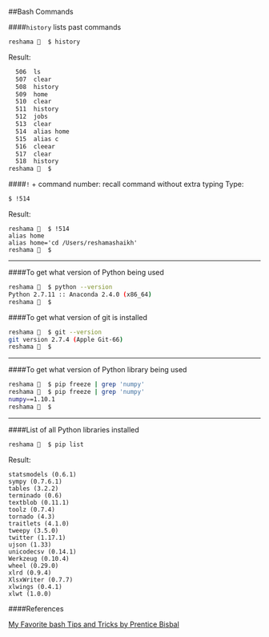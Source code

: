 ##Bash Commands

####`history` lists past commands
```bash
reshama 🐘  $ history
```
Result:  
```bash
  506  ls
  507  clear
  508  history
  509  home
  510  clear
  511  history
  512  jobs
  513  clear
  514  alias home
  515  alias c
  516  cleear
  517  clear
  518  history
reshama 🐘  $ 
```

####`!` + command number:  recall command without extra typing
Type:  
```bash
$ !514
```
Result:  
```
reshama 🐘  $ !514
alias home
alias home='cd /Users/reshamashaikh'
reshama 🐘  $ 
```

---

####To get what version of Python being used
```bash
reshama 🐘  $ python --version
Python 2.7.11 :: Anaconda 2.4.0 (x86_64)
reshama 🐘  $ 
```

####To get what version of git is installed
```bash
reshama 🐘  $ git --version
git version 2.7.4 (Apple Git-66)
reshama 🐘  $ 
```

---

####To get what version of Python library being used
```bash
reshama 🐘  $ pip freeze | grep 'numpy'
reshama 🐘  $ pip freeze | grep 'numpy'
numpy==1.10.1
reshama 🐘  $ 
```

---

####List of all Python libraries installed
```bash
reshama 🐘  $ pip list
```
Result:  
```
statsmodels (0.6.1)
sympy (0.7.6.1)
tables (3.2.2)
terminado (0.6)
textblob (0.11.1)
toolz (0.7.4)
tornado (4.3)
traitlets (4.1.0)
tweepy (3.5.0)
twitter (1.17.1)
ujson (1.33)
unicodecsv (0.14.1)
Werkzeug (0.10.4)
wheel (0.29.0)
xlrd (0.9.4)
XlsxWriter (0.7.7)
xlwings (0.4.1)
xlwt (1.0.0)
```





####References

[My Favorite bash Tips and Tricks by Prentice Bisbal](http://www.linuxjournal.com/article/7385?page=0,1)

